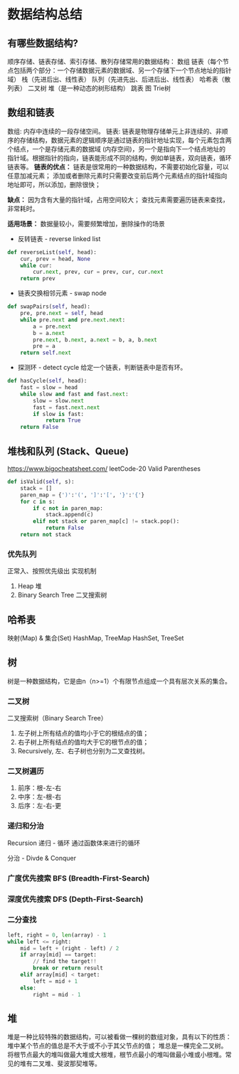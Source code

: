 数据结构总结
===
## 有哪些数据结构?
顺序存储、链表存储、索引存储、散列存储常用的数据结构：
数组
链表（每个节点包括两个部分：一个存储数据元素的数据域、另一个存储下一个节点地址的指针域）
栈（先进后出、线性表）
队列（先进先出、后进后出、线性表）
哈希表（散列表）
二叉树
堆（是一种动态的树形结构）
跳表
图
Trie树

## 数组和链表
数组: 内存中连续的一段存储空间。
链表: 链表是物理存储单元上非连续的、非顺序的存储结构，数据元素的逻辑顺序是通过链表的指针地址实现，每个元素包含两个结点，一个是存储元素的数据域 (内存空间)，另一个是指向下一个结点地址的指针域。根据指针的指向，链表能形成不同的结构，例如单链表，双向链表，循环链表等。
**链表的优点：**
链表是很常用的一种数据结构，不需要初始化容量，可以任意加减元素；
添加或者删除元素时只需要改变前后两个元素结点的指针域指向地址即可，所以添加，删除很快；

**缺点：**
因为含有大量的指针域，占用空间较大；
查找元素需要遍历链表来查找，非常耗时。

**适用场景：**
数据量较小，需要频繁增加，删除操作的场景

- 反转链表 - reverse linked list
```python
def reverseList(self, head):
    cur, prev = head, None
    while cur:
        cur.next, prev, cur = prev, cur, cur.next
    return prev
```
- 链表交换相邻元素 - swap node
```python
def swapPairs(self, head):
    pre, pre.next = self, head
    while pre.next and pre.next.next:
        a = pre.next
        b = a.next
        pre.next, b.next, a.next = b, a, b.next
        pre = a
    return self.next
```
- 探测环 - detect cycle
给定一个链表，判断链表中是否有环。
```python
def hasCycle(self, head):
    fast = slow = head
    while slow and fast and fast.next:
        slow = slow.next
        fast = fast.next.next
        if slow is fast:
            return True
    return False
```

## 堆栈和队列 (Stack、Queue)
https://www.bigocheatsheet.com/
leetCode-20 Valid Parentheses
```python
def isValid(self, s):
    stack = []
    paren_map = {')':'(', ']':'[', '}':'{'}
    for c in s:
        if c not in paren_map:
            stack.append(c)
        elif not stack or paren_map[c] != stack.pop():
            return False
    return not stack
```
### 优先队列
正常入、按照优先级出
实现机制

1. Heap 堆
2. Binary Search Tree 二叉搜索树

## 哈希表
映射(Map) & 集合(Set)
HashMap, TreeMap
HashSet, TreeSet

## 树
树是一种数据结构，它是由n（n>=1）个有限节点组成一个具有层次关系的集合。
### 二叉树
二叉搜索树（Binary Search Tree）
1. 左子树上所有结点的值均小于它的根结点的值；
2. 右子树上所有结点的值均大于它的根节点的值；
3. Recursively, 左、右子树也分别为二叉查找树。

### 二叉树遍历
1. 前序：根-左-右
2. 中序：左-根-右
3. 后序：左-右-更

### 递归和分治
Recursion
递归 - 循环
通过函数体来进行的循环

分治 - Divde & Conquer

### 广度优先搜索 BFS (Breadth-First-Search)
### 深度优先搜索 DFS (Depth-First-Search)

### 二分查找
```python
left, right = 0, len(array) - 1
while left <= right:
    mid = left + (right - left) / 2
    if array[mid] == target:
        // find the target!!
        break or return result
    elif array[mid] < target:
        left = mid + 1
    else:
        right = mid - 1
```

## 堆
堆是一种比较特殊的数据结构，可以被看做一棵树的数组对象，具有以下的性质：
堆中某个节点的值总是不大于或不小于其父节点的值；
堆总是一棵完全二叉树。
将根节点最大的堆叫做最大堆或大根堆，根节点最小的堆叫做最小堆或小根堆。常见的堆有二叉堆、斐波那契堆等。
